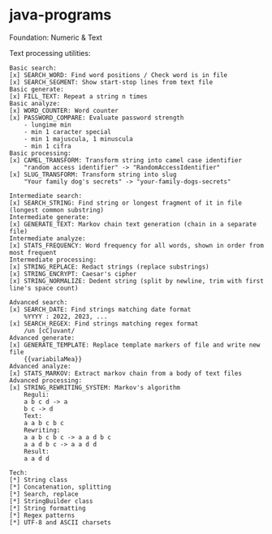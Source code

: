 # java-programs
Foundation: Numeric & Text

Text processing utilities:

    Basic search:
    [x] SEARCH_WORD: Find word positions / Check word is in file
    [x] SEARCH_SEGMENT: Show start-stop lines from text file
    Basic generate:
    [x] FILL_TEXT: Repeat a string n times
    Basic analyze:
    [x] WORD_COUNTER: Word counter
    [x] PASSWORD_COMPARE: Evaluate password strength
        - lungime min
        - min 1 caracter special
        - min 1 majuscula, 1 minuscula
        - min 1 cifra
    Basic processing:
    [x] CAMEL_TRANSFORM: Transform string into camel case identifier
        "random access identifier" -> "RandomAccessIdentifier"
    [x] SLUG_TRANSFORM: Transform string into slug
        "Your family dog's secrets" -> "your-family-dogs-secrets"

    Intermediate search:
    [x] SEARCH_STRING: Find string or longest fragment of it in file (longest common substring)
    Intermediate generate:
    [x] GENERATE_TEXT: Markov chain text generation (chain in a separate file)
    Intermediate analyze:
    [x] STATS_FREQUENCY: Word frequency for all words, shown in order from most frequent
    Intermediate processing:
    [x] STRING_REPLACE: Redact strings (replace substrings)
    [x] STRING_ENCRYPT: Caesar's cipher
    [x] STRING_NORMALIZE: Dedent string (split by newline, trim with first line's space count)

    Advanced search:
    [x] SEARCH_DATE: Find strings matching date format
        %YYYY : 2022, 2023, ...
    [x] SEARCH_REGEX: Find strings matching regex format
        /un [cC]uvant/
    Advanced generate:
    [x] GENERATE_TEMPLATE: Replace template markers of file and write new file
        {{variabilaMea}}
    Advanced analyze:
    [x] STATS_MARKOV: Extract markov chain from a body of text files
    Advanced processing:
    [x] STRING_REWRITING_SYSTEM: Markov's algorithm
        Reguli:
        a b c d -> a
        b c -> d
        Text:
        a a b c b c
        Rewriting:
        a a b c b c -> a a d b c
        a a d b c -> a a d d
        Result:
        a a d d

    Tech:
    [*] String class
    [*] Concatenation, splitting
    [*] Search, replace
    [*] StringBuilder class
    [*] String formatting
    [*] Regex patterns
    [*] UTF-8 and ASCII charsets
